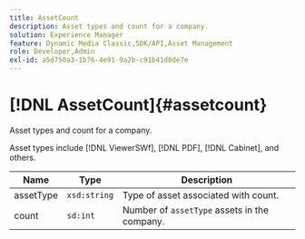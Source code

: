 ```yaml
---
title: AssetCount
description: Asset types and count for a company.
solution: Experience Manager
feature: Dynamic Media Classic,SDK/API,Asset Management
role: Developer,Admin
exl-id: a5d750a3-1b76-4e91-9a2b-c91b41d0de7e
---
```

# [!DNL AssetCount]{#assetcount}

Asset types and count for a company.

 Asset types include [!DNL ViewerSWf], [!DNL PDF], [!DNL Cabinet], and others.

|  Name  | Type  | Description  |
|---|---|---|
| assetType  | `xsd:string` | Type of asset associated with count.  |
| count  | `sd:int` | Number of `assetType` assets in the company.  |
